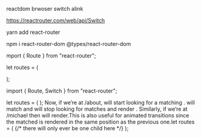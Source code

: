 reactdom brwoser switch alink

https://reactrouter.com/web/api/Switch

yarn add react-router

npm i react-router-dom @types/react-router-dom

mport { Route } from "react-router";

let routes = (
  <div>
    <Route path="/about">
      <About />
    </Route>
    <Route path="/:user">
      <User />
    </Route>
    <Route>
      <NoMatch />
    </Route>
  </div>
);


import { Route, Switch } from "react-router";

let routes = (
  <Switch>
    <Route exact path="/">
      <Home />
    </Route>
    <Route path="/about">
      <About />
    </Route>
    <Route path="/:user">
      <User />
    </Route>
    <Route>
      <NoMatch />
    </Route>
  </Switch>
);
Now, if we’re at /about, <Switch> will start looking for a matching <Route>. <Route path="/about"/> will match and <Switch> will stop looking for matches and render <About>. Similarly, if we’re at /michael then <User> will render.This is also useful for animated transitions since the matched <Route> is rendered in the same position as the previous one.let routes = (
  <Fade>
    <Switch>
      {/* there will only ever be one child here */}
      <Route />
      <Route />
    </Switch>
  </Fade>
);

 <Switch>
    <Route exact path="/">
      <Home />
    </Route>
    <Route path="/about">
      <About />
    </Route>
    <Route path="/:user">
      <User />
    </Route>
    <Route>
      <NoMatch />
    </Route>
  </Switch>
